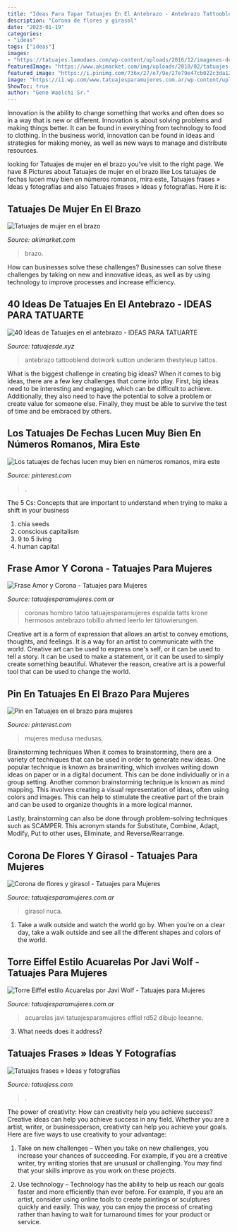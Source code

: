 ```yaml
---
title: "Ideas Para Tapar Tatuajes En El Antebrazo - Antebrazo Tattooblend Dotwork Sutton Underarm Thestyleup Tattos"
description: "Corona de flores y girasol"
date: "2023-01-19"
categories:
- "ideas"
tags: ["ideas"]
images:
- "https://tatuajes.lamodaes.com/wp-content/uploads/2016/12/imagenes-de-tatuajes-en-el-antebrazo-1.jpg"
featuredImage: "https://www.akimarket.com/img/uploads/2018/02/tatuajes-para-mujeres-en-el-brazo-2d3qwdd.jpg"
featured_image: "https://i.pinimg.com/736x/27/e7/9e/27e79e47cb022c3da12d91aa90b1a96b.jpg"
image: "https://i1.wp.com/www.tatuajesparamujeres.com.ar/wp-content/uploads/2020/01/tatuaje-corona-flores-girasol-nuca.jpg?fit=564%2C845&amp;ssl=1"
ShowToc: true
author: "Gene Waelchi Sr."
---
```



Innovation is the ability to change something that works and often does so in a way that is new or different. Innovation is about solving problems and making things better. It can be found in everything from technology to food to clothing. In the business world, innovation can be found in ideas and strategies for making money, as well as new ways to manage and distribute resources.

	

		
looking for Tatuajes de mujer en el brazo you've visit to the right page. We have 8 Pictures about Tatuajes de mujer en el brazo like Los tatuajes de fechas lucen muy bien en números romanos, mira este, Tatuajes frases » Ideas y fotografías and also Tatuajes frases » Ideas y fotografías. Here it is:
		
    
## Tatuajes De Mujer En El Brazo

<img loading=lazy src="https://www.akimarket.com/img/uploads/2018/02/tatuajes-para-mujeres-en-el-brazo-2d3qwdd.jpg" onerror="this.onerror=null;this.src='https://tse3.mm.bing.net/th?id=OIP.RZc5gMRSMBbW9shcS-WyWQHaHa&amp;pid=15.1';" alt="Tatuajes de mujer en el brazo">

_Source: akimarket.com_

>brazo. 

	

How can businesses solve these challenges?
Businesses can solve these challenges by taking on new and innovative ideas, as well as by using technology to improve processes and increase efficiency.

    
## 40 Ideas De Tatuajes En El Antebrazo - IDEAS PARA TATUARTE

<img loading=lazy src="https://tatuajes.lamodaes.com/wp-content/uploads/2016/12/imagenes-de-tatuajes-en-el-antebrazo-1.jpg" onerror="this.onerror=null;this.src='https://tse3.mm.bing.net/th?id=OIP.z41zBaoUc0g7Vi_OhOn5pQHaHc&amp;pid=15.1';" alt="40 Ideas de Tatuajes en el antebrazo - IDEAS PARA TATUARTE">

_Source: tatuajesde.xyz_

>antebrazo tattooblend dotwork sutton underarm thestyleup tattos. 

	

What is the biggest challenge in creating big ideas?
When it comes to big ideas, there are a few key challenges that come into play. First, big ideas need to be interesting and engaging, which can be difficult to achieve. Additionally, they also need to have the potential to solve a problem or create value for someone else. Finally, they must be able to survive the test of time and be embraced by others.

    
## Los Tatuajes De Fechas Lucen Muy Bien En Números Romanos, Mira Este

<img loading=lazy src="https://i.pinimg.com/736x/dc/15/79/dc1579eafda100b356c37c81db16f53b.jpg" onerror="this.onerror=null;this.src='https://tse2.mm.bing.net/th?id=OIP.fJ0xtC9kN6Zv-P9WaCiEiAAAAA&amp;pid=15.1';" alt="Los tatuajes de fechas lucen muy bien en números romanos, mira este">

_Source: pinterest.com_

>. 

	

The 5 Cs: Concepts that are important to understand when trying to make a shift in your business
1. chia seeds
2. conscious capitalism
3. 9 to 5 living
4. human capital

    
## Frase Amor Y Corona - Tatuajes Para Mujeres

<img loading=lazy src="https://i0.wp.com/www.tatuajesparamujeres.com.ar/wp-content/uploads/2017/12/tatuaje-corona-frase-amor-hombro.jpg?resize=518%2C518&amp;ssl=1" onerror="this.onerror=null;this.src='https://tse4.mm.bing.net/th?id=OIP.DiuUo0r5H1wm70dIfLSTmwHaHa&amp;pid=15.1';" alt="Frase Amor y Corona - Tatuajes para Mujeres">

_Source: tatuajesparamujeres.com.ar_

>coronas hombro tatoo tatuajesparamujeres espalda tatts krone hermosos antebrazo tobillo ahmed leerlo ler tätowierungen. 

	

Creative art is a form of expression that allows an artist to convey emotions, thoughts, and feelings. It is a way for an artist to communicate with the world. Creative art can be used to express one's self, or it can be used to tell a story. It can be used to make a statement, or it can be used to simply create something beautiful. Whatever the reason, creative art is a powerful tool that can be used to change the world.

    
## Pin En Tatuajes En El Brazo Para Mujeres

<img loading=lazy src="https://i.pinimg.com/736x/27/e7/9e/27e79e47cb022c3da12d91aa90b1a96b.jpg" onerror="this.onerror=null;this.src='https://tse4.mm.bing.net/th?id=OIP.Gz11SzQCTVtqTtxVF20rOgAAAA&amp;pid=15.1';" alt="Pin en Tatuajes en el brazo para mujeres">

_Source: pinterest.com_

>mujeres medusa medusas. 

	

Brainstorming techniques
When it comes to brainstorming, there are a variety of techniques that can be used in order to generate new ideas. One popular technique is known as brainwriting, which involves writing down ideas on paper or in a digital document. This can be done individually or in a group setting.
Another common brainstorming technique is known as mind mapping. This involves creating a visual representation of ideas, often using colors and images. This can help to stimulate the creative part of the brain and can be used to organize thoughts in a more logical manner.

Lastly, brainstorming can also be done through problem-solving techniques such as SCAMPER. This acronym stands for Substitute, Combine, Adapt, Modify, Put to other uses, Eliminate, and Reverse/Rearrange.

    
## Corona De Flores Y Girasol - Tatuajes Para Mujeres

<img loading=lazy src="https://i1.wp.com/www.tatuajesparamujeres.com.ar/wp-content/uploads/2020/01/tatuaje-corona-flores-girasol-nuca.jpg?fit=564%2C845&amp;ssl=1" onerror="this.onerror=null;this.src='https://tse4.mm.bing.net/th?id=OIP.sCwHxVe8Axg09lbjD0drhgHaLG&amp;pid=15.1';" alt="Corona de flores y girasol - Tatuajes para Mujeres">

_Source: tatuajesparamujeres.com.ar_

>girasol nuca. 

	

1) Take a walk outside and watch the world go by. When you’re on a clear day, take a walk outside and see all the different shapes and colors of the world.

    
## Torre Eiffel Estilo Acuarelas Por Javi Wolf - Tatuajes Para Mujeres

<img loading=lazy src="https://i1.wp.com/www.tatuajesparamujeres.com.ar/wp-content/uploads/2016/03/tatuaje-torre-eiffel-acuarelas-javi-wolf.jpg?fit=658%2C960&amp;ssl=1" onerror="this.onerror=null;this.src='https://tse3.mm.bing.net/th?id=OIP.9oHUE9pksuHqcOIo24AqhwHaKz&amp;pid=15.1';" alt="Torre Eiffel estilo Acuarelas por Javi Wolf - Tatuajes para Mujeres">

_Source: tatuajesparamujeres.com.ar_

>acuarelas javi tatuajesparamujeres effiel rd52 dibujo leeanne. 

	

3) What needs does it address?

    
## Tatuajes Frases » Ideas Y Fotografías

<img loading=lazy src="https://tatuajess.com/wp-content/uploads/2015/12/tatuajes-con-frases-4-470x300.gif" onerror="this.onerror=null;this.src='https://tse2.mm.bing.net/th?id=OIP.cj_cmtm_adWaMpoLwIoR4wHaEu&amp;pid=15.1';" alt="Tatuajes frases » Ideas y fotografías">

_Source: tatuajess.com_

>. 

	

The power of creativity: How can creativity help you achieve success?
Creative ideas can help you achieve success in any field. Whether you are a artist, writer, or businessperson, creativity can help you achieve your goals. Here are five ways to use creativity to your advantage: 
1. Take on new challenges – When you take on new challenges, you increase your chances of succeeding. For example, if you are a creative writer, try writing stories that are unusual or challenging. You may find that your skills improve as you work on these projects. 

2. Use technology – Technology has the ability to help us reach our goals faster and more efficiently than ever before. For example, if you are an artist, consider using online tools to create paintings or sculptures quickly and easily. This way, you can enjoy the process of creating rather than having to wait for turnaround times for your product or service. 


